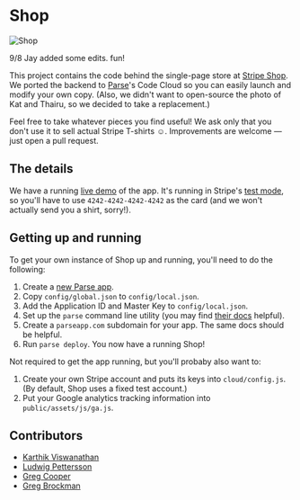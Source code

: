 # Shop

![Shop](https://raw.github.com/stripe/shop/master/examples/screenshot.png)

9/8 Jay added some edits. fun!

This project contains the code behind the single-page store at [Stripe
Shop](https://shop.stripe.com). We ported the backend to
[Parse](https://parse.com/)'s Code Cloud so you can easily launch and
modify your own copy. (Also, we didn't want to open-source the photo
of Kat and Thairu, so we decided to take a replacement.)

Feel free to take whatever pieces you find useful! We ask only that
you don't use it to sell actual Stripe T-shirts ☺. Improvements are
welcome — just open a pull request.

## The details

We have a running [live demo](https://shop-demo.parseapp.com/) of the
app. It's running in Stripe's [test
mode](https://stripe.com/docs/testing), so you'll have to use
`4242-4242-4242-4242` as the card (and we won't actually send you a
shirt, sorry!).

## Getting up and running

To get your own instance of Shop up and running, you'll need to do the
following:

1. Create a [new Parse app](https://parse.com/apps/new).
1. Copy `config/global.json` to `config/local.json`.
1. Add the Application ID and Master Key to `config/local.json`.
1. Set up the `parse` command line utility (you may find [their
docs](https://parse.com/docs/cloud_code_guide) helpful).
1. Create a `parseapp.com` subdomain for your app. The same docs
should be helpful.
1. Run `parse deploy`. You now have a running Shop!

Not required to get the app running, but you'll probaby also want to:

1. Create your own Stripe account and puts its keys into
`cloud/config.js`. (By default, Shop uses a fixed test account.)
1. Put your Google analytics tracking information into
`public/assets/js/ga.js`.

## Contributors

- [Karthik Viswanathan](https://twitter.com/karthikvnet)
- [Ludwig Pettersson](https://twitter.com/ludwig)
- [Greg Cooper](https://twitter.com/awfy)
- [Greg Brockman](https://twitter.com/thegdb)
